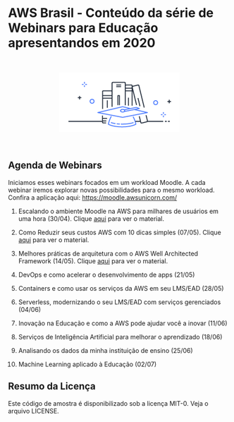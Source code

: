 # AWS Brasil - Conteúdo da série de Webinars para Educação apresentandos em 2020

</br>
<p align="center"><img src="images/edu-icon.png"/></p>
</br>

## Agenda de Webinars

Iniciamos esses webinars focados em um workload Moodle. A cada webinar iremos explorar novas possibilidades para o mesmo workload. Confira a aplicação aqui: https://moodle.awsunicorn.com/

1. Escalando o ambiente Moodle na AWS para milhares de usuários em uma hora (30/04). Clique [aqui](webinar-01/) para ver o material.

2. Como Reduzir seus custos AWS com 10 dicas simples (07/05). Clique [aqui](webinar-02/) para ver o material.

3. Melhores práticas de arquitetura com o AWS Well Architected Framework (14/05). Clique [aqui](webinar-03/) para ver o material.

4. DevOps e como acelerar o desenvolvimento de apps (21/05)

5. Containers e como usar os serviços da AWS em seu LMS/EAD (28/05)

6. Serverless, modernizando o seu LMS/EAD com serviços gerenciados (04/06)

7. Inovação na Educação e como a AWS pode ajudar você a inovar (11/06)

8. Serviços de Inteligência Artificial para melhorar o aprendizado (18/06)

9. Analisando os dados da minha instituição de ensino (25/06)

10. Machine Learning aplicado à Educação (02/07)

## Resumo da Licença

Este código de amostra é disponibilizado sob a licença MIT-0. Veja o arquivo LICENSE.
